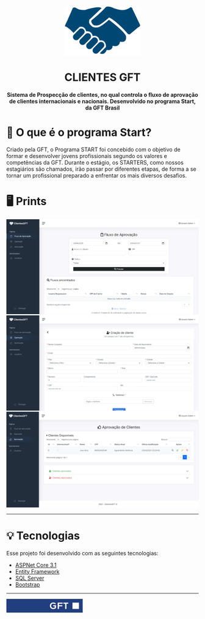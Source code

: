 <p align="center">
<img width="200" src="docs/logo.png">
</p>
<h1 align="center">CLIENTES GFT</h1>
<h4 align="center">Sistema de Prospecção de clientes, no qual controla o fluxo de aprovação de clientes internacionais e nacionais. Desenvolvido no programa Start, da GFT Brasil</h4>

# 🤔 O que é o programa Start?

Criado pela GFT, o Programa START foi concebido com o objetivo de formar e desenvolver jovens profissionais segundo os valores e competências da GFT. Durante o estágio, os STARTERS, como nossos estagiários são chamados, irão passar por diferentes etapas, de forma a se tornar um profissional preparado a enfrentar os mais diversos desafios.

# 🖥 Prints

<img width="700" src="docs/Home.PNG">

<img width="700" src="docs/Cliente.PNG">

<img width="700" src="docs/Aprovacao.PNG">

<hr>

# 💡 Tecnologias

Esse projeto foi desenvolvido com as seguintes tecnologias:

- [ASPNet Core 3.1](https://dotnet.microsoft.com/download/dotnet-core/3.1)
- [Entity Framework](https://www.entityframeworktutorial.net/what-is-entityframework.aspx)
- [SQL Server](https://www.microsoft.com/pt-br/sql-server/sql-server-downloads)
- [Bootstrap](https://getbootstrap.com/)

<hr>

<img width="200" src="docs/gft-logo.png">
